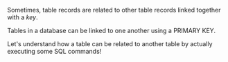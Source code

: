 Sometimes, table records are related to other table records linked together with a _key_. 

Tables in a database can be linked to one another using a PRIMARY KEY.

Let's understand how a table can be related to another table by actually executing some SQL commands!